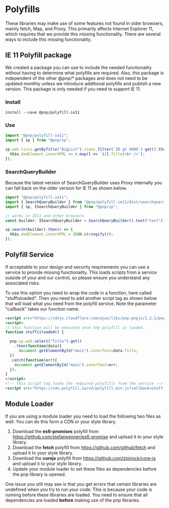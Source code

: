 # Polyfills

These libraries may make use of some features not found in older browsers, mainly fetch, Map, and Proxy. This primarily affects Internet Explorer 11, which requires that we provide this missing functionality. There are several ways to include this missing functionality.

## IE 11 Polyfill package

We created a package you can use to include the needed functionality without having to determine what polyfills are required. Also, this package is independent of the other @pnp/* packages and does not need to be updated monthly unless we introduce additional polyfills and publish a new version. This package is only needed if you need to support IE 11.

### Install

`install --save @pnp/polyfill-ie11`

### Use

```TypeScript
import "@pnp/polyfill-ie11";
import { sp } from "@pnp/sp";

sp.web.lists.getByTitle("BigList").items.filter(`ID gt 6000`).get().then(r => {
  this.domElement.innerHTML += r.map(l => `${l.Title}<br />`);
});
```

### SearchQueryBuilder

Because the latest version of SearchQueryBuilder uses Proxy internally you can fall back on the older version for IE 11 as shown below.

```TypeScript
import "@pnp/polyfill-ie11";
import { SearchQueryBuilder } from "@pnp/polyfill-ie11/dist/searchquerybuilder";
import { sp, ISearchQueryBuilder } from "@pnp/sp";

// works in IE11 and other browsers
const builder: ISearchQueryBuilder = SearchQueryBuilder().text("test");

sp.search(builder).then(r => {
  this.domElement.innerHTML = JSON.stringify(r);
});
```

## Polyfill Service

If acceptable to your design and security requirements you can use a service to provide missing functionality. This loads scripts from a service outside of your and our
control, so please ensure you understand any associated risks.

To use this option you need to wrap the code in a function, here called "stuffisloaded". Then you need to add another script tag as shown below that will load what you need from the polyfill service. Note the parameter "callback" takes our function name.

```HTML
<script src="https://cdnjs.cloudflare.com/ajax/libs/pnp-pnpjs/1.2.1/pnpjs.es5.umd.bundle.min.js" type="text/javascript"></script>
<script>
// this function will be executed once the polyfill is loaded.
function stuffisloaded() {

  pnp.sp.web.select("Title").get()
    .then(function(data){
      document.getElementById("main").innerText=data.Title;
  })   
  .catch(function(err){  
    document.getElementById("main").innerText=err;
  });
}
</script>
<!-- This script tag loads the required polyfills from the service -->
<script src="https://cdn.polyfill.io/v2/polyfill.min.js?callback=stuffisloaded&features=es6,fetch,Map&flags=always,gated"></script>
```

## Module Loader

If you are using a module loader you need to load the following two files as well. You can do this form a CDN or your style library.

1. Download the **es6-promises** polyfill from https://github.com/stefanpenner/es6-promise and upload it to your style library.
2. Download the **fetch** polyfill from https://github.com/github/fetch and upload it to your style library.
2. Download the **corejs** polyfill from https://github.com/zloirock/core-js and upload it to your style library.
3. Update your module loader to set these files as dependencies before the pnp library is opened.

One issue you still may see is that you get errors that certain libraries are undefined when you try to run your code. This is because your code is running before
these libraries are loaded. You need to ensure that all dependencies are loaded **before** making use of the pnp libraries.
